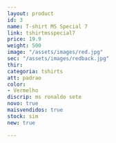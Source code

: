 ```yaml
---
layout: product
id: 3
name: T-shirt MS Special 7
link: tshirtmsspecial7
price: 19.9
weight: 500
image: "/assets/images/red.jpg"
sec: "/assets/images/redback.jpg"
thir: 
categoria: tshirts
att: padrao
color:
- Vermelho
discrip: ms ronaldo sete
novo: true
maisvendidos: true
stock: sim
new: true

---
```

